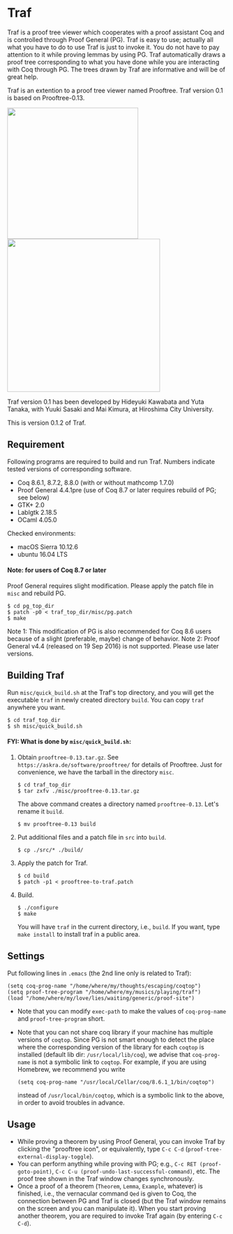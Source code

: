 # Traf

Traf is a proof tree viewer which cooperates with a proof assistant Coq and is controlled through Proof General (PG). Traf is easy to use;
actually all what you have to do to use Traf is just to invoke it. You do not have to pay attention to it while proving lemmas by using PG. Traf automatically draws a proof tree corresponding to what you have done while you are interacting with Coq through PG. The trees drawn by Traf are informative and will be of great help.

Traf is an extention to a proof tree viewer named Prooftree. Traf version 0.1 is based on Prooftree-0.13.


<img src="https://raw.github.com/wiki/hide-kawabata/traf/images/emacs_p_or_q_q_or_p.png" width="300"/>
<img src="https://raw.github.com/wiki/hide-kawabata/traf/images/p_or_q_q_or_p.png" width="350"/>



Traf version 0.1 has been developed by Hideyuki Kawabata and Yuta Tanaka, with Yuuki Sasaki and Mai Kimura, at Hiroshima City University.

This is version 0.1.2 of Traf.

## Requirement

Following programs are required to build and run Traf.
Numbers indicate tested versions of corresponding software.

- Coq 8.6.1, 8.7.2, 8.8.0 (with or without mathcomp 1.7.0)
- Proof General 4.4.1pre (use of Coq 8.7 or later requires rebuild of PG; see below)
- GTK+ 2.0
- Lablgtk 2.18.5
- OCaml 4.05.0

Checked environments: 

- macOS Sierra 10.12.6
- ubuntu 16.04 LTS

#### Note: for users of Coq 8.7 or later
Proof General requires slight modification.
Please apply the patch file in `misc` and rebuild PG.

    $ cd pg_top_dir
    $ patch -p0 < traf_top_dir/misc/pg.patch
    $ make

Note 1: This modification of PG is also recommended for Coq 8.6 users because of a slight (preferable, maybe) change of behavior.
Note 2: Proof General v4.4 (released on 19 Sep 2016) is not supported. Please use later versions.


## Building Traf

Run `misc/quick_build.sh` at the Traf's top directory,
and you will get the executable `traf` in newly created directory `build`.
You can copy `traf` anywhere you want.

    $ cd traf_top_dir
    $ sh misc/quick_build.sh



#### FYI: What is done by `misc/quick_build.sh`:

1. Obtain `prooftree-0.13.tar.gz`.  See `https://askra.de/software/prooftree/` for details of Prooftree. Just for convenience, we have the tarball in the directory `misc`.

    ```
    $ cd traf_top_dir
    $ tar zxfv ./misc/prooftree-0.13.tar.gz
    ```
    The above command creates a directory named `prooftree-0.13`.
    Let's rename it `build`.

    ```
    $ mv prooftree-0.13 build
    ```


2. Put additional files and a patch file in `src` into `build`.

    ```
    $ cp ./src/* ./build/
    ```

3. Apply the patch for Traf.
  
    ```
    $ cd build
    $ patch -p1 < prooftree-to-traf.patch
    ```

4. Build.

    ```
    $ ./configure
    $ make
    ```
    You will have `traf` in the current directory, i.e., `build`.
    If you want, type `make install` to install traf in a public area.



## Settings

Put following lines in `.emacs` (the 2nd line only is related to Traf):

    (setq coq-prog-name "/home/where/my/thoughts/escaping/coqtop")
    (setq proof-tree-program "/home/where/my/musics/playing/traf")
    (load "/home/where/my/love/lies/waiting/generic/proof-site")

- Note that you can modify `exec-path` to make the values of `coq-prog-name` and `proof-tree-program` short.

- Note that you can not share coq library if your machine has multiple versions of `coqtop`. Since PG is not smart enough to detect the place where the corresponding version of the library for each `coqtop` is installed (default lib dir: `/usr/local/lib/coq`), we advise that `coq-prog-name` is not a symbolic link to `coqtop`. For example, if you are using Homebrew, we recommend you write

    ```
    (setq coq-prog-name "/usr/local/Cellar/coq/8.6.1_1/bin/coqtop")
    ```
    instead of `/usr/local/bin/coqtop`, which is a symbolic link to the above,
in order to avoid troubles in advance.


## Usage

- While proving a theorem by using Proof General, you can invoke Traf by clicking the "prooftree icon", or equivalently, type `C-c C-d` (`proof-tree-external-display-toggle`).
- You can perform anything while proving with PG; e.g., `C-c RET (proof-goto-point)`, `C-c C-u (proof-undo-last-successful-command)`, etc. The proof tree shown in the Traf window changes synchronously.
- Once a proof of a theorem (`Theorem`, `Lemma`, `Example`, whatever) is finished, i.e., the vernacular command `Qed` is given to Coq, the connection between PG and Traf is closed (but the Traf window remains on the screen and you can manipulate it).
When you start proving another theorem, you are required to invoke Traf again (by entering `C-c C-d`).
